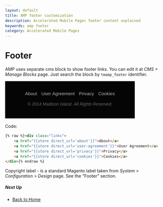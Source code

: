 ```yaml
---
layout: default
title: AMP footer customization
description: Accelerated Mobile Pages footer content explained
keywords: amp footer
category: Accelerated Mobile Pages
---
```


# Footer

AMP uses separate cms block to show footer links. You can edit it
at _CMS > Manage Blocks_ page. Just search the block by `tmamp_footer`
identifier.

![Footer Links](/images/m1/amp/customization/footer/footer-links.png)

Code:

```html
{% raw %}<div class="links">
    <a href="{{store direct_url='about'}}">About</a>
    <a href="{{store direct_url='user-agreement'}}">User Agreement</a>
    <a href="{{store direct_url='privacy'}}">Privacy</a>
    <a href="{{store direct_url='cookies'}}">Cookies</a>
</div>{% endraw %}
```

Copyright label - is a standard Magento label taken from
_System > Configuration > Design_ page. See the "Footer" section.

##### Next Up

 -  [Back to Home](/m1/extensions/amp/)
